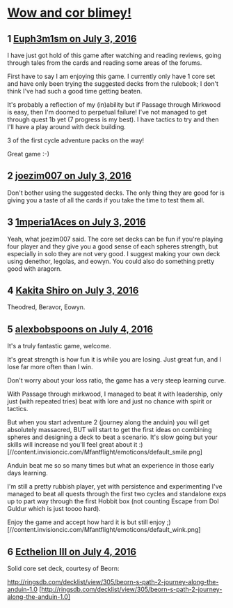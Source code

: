 # [Wow and cor blimey!](https://community.fantasyflightgames.com/topic/224047-wow-and-cor-blimey/)

## 1 [Euph3m1sm on July 3, 2016](https://community.fantasyflightgames.com/topic/224047-wow-and-cor-blimey/?do=findComment&comment=2292795)

I have just got hold of this game after watching and reading reviews, going through tales from the cards and reading some areas of the forums.

First have to say I am enjoying this game. I currently only have 1 core set and have only been trying the suggested decks from the rulebook; I don't think I've had such a good time getting beaten.

It's probably a reflection of my (in)ability but if Passage through Mirkwood is easy, then I'm doomed to perpetual failure! I've not managed to get through quest 1b yet (7 progress is my best). I have tactics to try and then I'll have a play around with deck building.

3 of the first cycle adventure packs on the way!

Great game :-)

## 2 [joezim007 on July 3, 2016](https://community.fantasyflightgames.com/topic/224047-wow-and-cor-blimey/?do=findComment&comment=2292817)

Don't bother using the suggested decks. The only thing they are good for is giving you a taste of all the cards if you take the time to test them all.

## 3 [1mperia1Aces on July 3, 2016](https://community.fantasyflightgames.com/topic/224047-wow-and-cor-blimey/?do=findComment&comment=2293337)

Yeah, what joezim007 said. The core set decks can be fun if you're playing four player and they give you a good sense of each spheres strength, but especially in solo they are not very good. I suggest making your own deck using denethor, legolas, and eowyn. You could also do something pretty good with aragorn.

## 4 [Kakita Shiro on July 3, 2016](https://community.fantasyflightgames.com/topic/224047-wow-and-cor-blimey/?do=findComment&comment=2293426)

Theodred, Beravor, Eowyn.

## 5 [alexbobspoons on July 4, 2016](https://community.fantasyflightgames.com/topic/224047-wow-and-cor-blimey/?do=findComment&comment=2293846)

It's a truly fantastic game, welcome.

It's great strength is how fun it is while you are losing. Just great fun, and I lose far more often than I win.

Don't worry about your loss ratio, the game has a very steep learning curve.

With Passage through mirkwood, I managed to beat it with leadership, only just (with repeated tries) beat with lore and just no chance with spirit or tactics.

But when you start adventure 2 (journey along the anduin) you will get absolutely massacred, BUT will start to get the first ideas on combining spheres and designing a deck to beat a scenario. It's slow going but your skills will increase nd you'll feel great about it :) [//content.invisioncic.com/Mfantflight/emoticons/default_smile.png]

Anduin beat me so so many times but what an experience in those early days learning.

I'm still a pretty rubbish player, yet with persistence and experimenting I've managed to beat all quests through the first two cycles and standalone exps up to part way through the first Hobbit box (not counting Escape from Dol Guldur which is just toooo hard).

Enjoy the game and accept how hard it is but still enjoy ;) [//content.invisioncic.com/Mfantflight/emoticons/default_wink.png]

## 6 [Ecthelion III on July 4, 2016](https://community.fantasyflightgames.com/topic/224047-wow-and-cor-blimey/?do=findComment&comment=2293981)

Solid core set deck, courtesy of Beorn:

http://ringsdb.com/decklist/view/305/beorn-s-path-2-journey-along-the-anduin-1.0 [http://ringsdb.com/decklist/view/305/beorn-s-path-2-journey-along-the-anduin-1.0]

